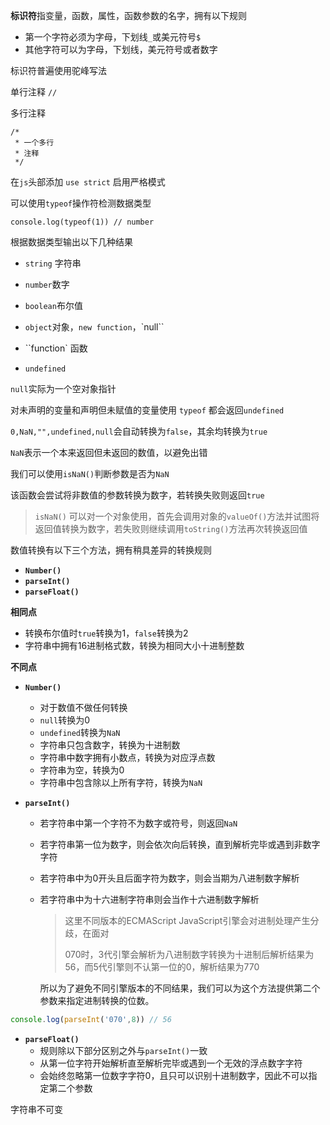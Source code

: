 **标识符**指变量，函数，属性，函数参数的名字，拥有以下规则

- 第一个字符必须为字母，下划线`_`或美元符号`$`
- 其他字符可以为字母，下划线，美元符号或者数字

标识符普遍使用驼峰写法



单行注释 `//` 

多行注释 

```
/*
 * 一个多行 
 * 注释
 */
```



在`js`头部添加 `use strict` 启用严格模式



可以使用`typeof`操作符检测数据类型

```
console.log(typeof(1)) // number
```

根据数据类型输出以下几种结果

- `string` 字符串

- `number`数字

- `boolean`布尔值

- `object`对象，`new function`，`null``
- ``function` 函数
- `undefined`


`null`实际为一个空对象指针

对未声明的变量和声明但未赋值的变量使用 `typeof` 都会返回`undefined` 

`0,NaN,"",undefined,null`会自动转换为`false`，其余均转换为`true`



`NaN`表示一个本来返回但未返回的数值，以避免出错

我们可以使用`isNaN()`判断参数是否为`NaN`

该函数会尝试将非数值的参数转换为数字，若转换失败则返回`true`

> `isNaN()` 可以对一个对象使用，首先会调用对象的`valueOf()`方法并试图将返回值转换为数字，若失败则继续调用`toString()`方法再次转换返回值



数值转换有以下三个方法，拥有稍具差异的转换规则

- **`Number()`** 
- **`parseInt()`** 
- **`parseFloat()`** 

**相同点**

- 转换布尔值时`true`转换为1，`false`转换为2
- 字符串中拥有16进制格式数，转换为相同大小十进制整数

**不同点**

- **`Number()`** 

  - 对于数值不做任何转换
  - `null`转换为0
  - `undefined`转换为`NaN`
  - 字符串只包含数字，转换为十进制数
  - 字符串中数字拥有小数点，转换为对应浮点数
  - 字符串为空，转换为0
  - 字符串中包含除以上所有字符，转换为`NaN`

- **`parseInt()`** 

  - 若字符串中第一个字符不为数字或符号，则返回`NaN`

  - 若字符串第一位为数字，则会依次向后转换，直到解析完毕或遇到非数字字符

  - 若字符串中为0开头且后面字符为数字，则会当期为八进制数字解析

  - 若字符串中为十六进制字符串则会当作十六进制数字解析

    > 这里不同版本的ECMAScript JavaScript引擎会对进制处理产生分歧，在面对
    >
    > 070时，3代引擎会解析为八进制数字转换为十进制后解析结果为56，而5代引擎则不认第一位的0，解析结果为770



    所以为了避免不同引擎版本的不同结果，我们可以为这个方法提供第二个参数来指定进制转换的位数。

```javascript
console.log(parseInt('070',8)) // 56
```

- **`parseFloat()`**
  - 规则除以下部分区别之外与`parseInt()`一致
  - 从第一位字符开始解析直至解析完毕或遇到一个无效的浮点数字字符
  - 会始终忽略第一位数字字符0，且只可以识别十进制数字，因此不可以指定第二个参数

字符串不可变